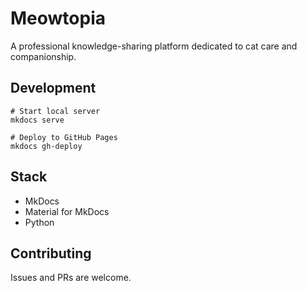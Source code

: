 # Meowtopia

A professional knowledge-sharing platform dedicated to cat care and companionship.


## Development

```shell
# Start local server
mkdocs serve

# Deploy to GitHub Pages
mkdocs gh-deploy

```

## Stack

- MkDocs
- Material for MkDocs
- Python

## Contributing

Issues and PRs are welcome.
